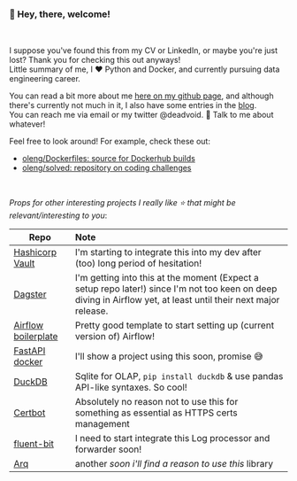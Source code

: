 ### 👋  Hey, there, welcome! 

&nbsp;&nbsp;&nbsp;&nbsp;&nbsp;&nbsp;&nbsp;&nbsp;

I suppose you've found this from my CV or LinkedIn, or maybe you're just lost? Thank you for checking this out anyways!    
Little summary of me, I ❤️ Python and Docker, and currently pursuing data engineering career.

You can read a bit more about me [here on my github page](https://oleng.github.io/about), 
and although there's currently not much in it, I also have some entries in the [blog](https://oleng.github.io/).    
You can reach me via email or my twitter @deadvoid. 💬 Talk to me about whatever!

Feel free to look around! For example, check these out:    
- [oleng/Dockerfiles: source for Dockerhub builds](https://github.com/oleng/dockerfiles)     
- [oleng/solved: repository on coding challenges](https://github.com/oleng/solved)


&nbsp;&nbsp;&nbsp;&nbsp;&nbsp;&nbsp;&nbsp;&nbsp;

_Props for other interesting projects I really like ⭐️ that might be relevant/interesting to you_:


| Repo | Note |
|-----|:-----|
| [Hashicorp Vault](https://github.com/hashicorp/vault) |           I'm starting to integrate this into my dev after (too) long period of hesitation! |
| [Dagster](https://github.com/dagster-io/dagster) |                I'm getting into this at the moment (Expect a setup repo later!) since I'm not too keen on deep diving in Airflow yet, at least until their next major release. |
| [Airflow boilerplate](https://github.com/ninja-van/airflow-boilerplate) | Pretty good template to start setting up (current version of) Airflow! |
| [FastAPI docker](https://github.com/tiangolo/uvicorn-gunicorn-fastapi-docker) | I'll show a project using this soon, promise 😅 |
| [DuckDB](https://github.com/cwida/duckdb) |                       Sqlite for OLAP, `pip install duckdb` & use pandas API-like syntaxes. So cool! |
| [Certbot](https://github.com/certbot/certbot) |                   Absolutely no reason not to use this for something as essential as HTTPS certs management |
| [fluent-bit](https://github.com/fluent/fluent-bit) |              I need to start integrate this Log processor and forwarder soon! |
| [Arq](https://github.com/samuelcolvin/arq) |                      another _soon i'll find a reason to use this_ library |





<!--

Here are some ideas to get you started:

- 🔭 I’m currently working on ...
- 🌱 I’m currently learning ...
- 👯 I’m looking to collaborate on ...
- 🤔 I’m looking for help with ...
- 💬 Ask me about ...
- 📫 How to reach me: ...
- 😄 Pronouns: ...
- ⚡ Fun fact: ...
-->
